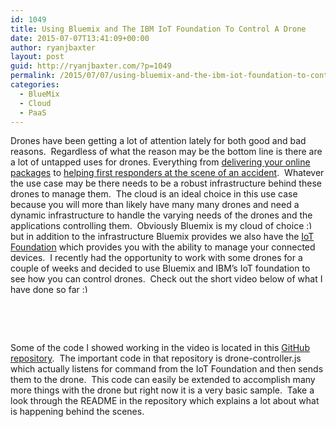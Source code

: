 ```yaml
---
id: 1049
title: Using Bluemix and The IBM IoT Foundation To Control A Drone
date: 2015-07-07T13:41:09+00:00
author: ryanjbaxter
layout: post
guid: http://ryanjbaxter.com/?p=1049
permalink: /2015/07/07/using-bluemix-and-the-ibm-iot-foundation-to-control-a-drone/
categories:
  - BlueMix
  - Cloud
  - PaaS
---
```

Drones have been getting a lot of attention lately for both good and bad reasons.  Regardless of what the reason may be the bottom line is there are a lot of untapped uses for drones. Everything from <a href="http://www.amazon.com/b?node=8037720011" target="_blank">delivering your online packages</a> to <a href="http://www.shiftcentral.com/blog/drone-technology-could-have-future-emergency-response" target="_blank">helping first responders at the scene of an accident</a>.  Whatever the use case may be there needs to be a robust infrastructure behind these drones to manage them.  The cloud is an ideal choice in this use case because you will more than likely have many many drones and need a dynamic infrastructure to handle the varying needs of the drones and the applications controlling them.  Obviously Bluemix is my cloud of choice  <img src="http://ryanjbaxter.com/wp-includes/images/smilies/simple-smile.png" alt=":)" class="wp-smiley" style="height: 1em; max-height: 1em;" />but in addition to the infrastructure Bluemix provides we also have the <a href="https://internetofthings.ibmcloud.com/#/" target="_blank">IoT Foundation</a> which provides you with the ability to manage your connected devices.  I recently had the opportunity to work with some drones for a couple of weeks and decided to use Bluemix and IBM&#8217;s IoT foundation to see how you can control drones.  Check out the short video below of what I have done so far <img src="http://ryanjbaxter.com/wp-includes/images/smilies/simple-smile.png" alt=":)" class="wp-smiley" style="height: 1em; max-height: 1em;" />

&nbsp;

<div class="jetpack-video-wrapper">
  <span class='embed-youtube' style='text-align:center; display: block;'></span>
</div>

&nbsp;

Some of the code I showed working in the video is located in this <a href="https://github.com/IBM-Bluemix/parrot-ar-sample" target="_blank">GitHub repository</a>.  The important code in that repository is drone-controller.js which actually listens for command from the IoT Foundation and then sends them to the drone.  This code can easily be extended to accomplish many more things with the drone but right now it is a very basic sample.  Take a look through the README in the repository which explains a lot about what is happening behind the scenes.